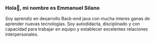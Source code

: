 ### Hola👋, mi nombre es Emmanuel Silano

<!--
**ElecthroxCode/ElecthroxCode** is a ✨ _special_ ✨ repository because its `README.md` (this file) appears on your GitHub profile.

Here are some ideas to get you started:

- 🔭 I’m currently working on ...
- 🌱 I’m currently learning ...
- 👯 I’m looking to collaborate on ...
- 🤔 I’m looking for help with ...
- 💬 Ask me about ...
- 📫 How to reach me: ...
- 😄 Pronouns: ...
- ⚡ Fun fact: ...
-->
Soy aprendiz en desarrollo Back-end java con mucha interes ganas de aprender nuevas tecnologías. Soy autodidacta, disciplinado y con capacidad para trabajar en equipo y establecer excelentes relaciones interpersonales.

